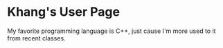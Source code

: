 # Khang's User Page
My favorite programming language is C++, just cause I'm more used to it from recent classes. 